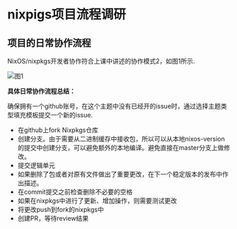 # nixpigs项目流程调研

## 项目的日常协作流程

NixOS/nixpkgs开发者协作符合上课中讲述的协作模式2，如图1所示.

![图1](F:\opensource-homework\OSSDevGov2021\final_repo_report\group_12\流程调研图片\图片1.png)

**具体日常协作流程总结：**

确保拥有一个github账号，在这个主题中没有已经开的issue时，通过选择主题类型填充模板提交一个新的issue.

-  在github上fork Nixpkgs仓库
-  创建分支。由于需要从二进制缓存中接收包，所以可以从本地nixos-version的提交中创建分支，可以避免额外的本地编译。避免直接在master分支上做修改。
-  提交逻辑单元
-  如果删除了包或者对原有文件做出了重要更改，在下一个稳定版本的发布中作出描述。
-  在commit提交之前检查删除不必要的空格
-  如果在nixpkgs中进行了更新、增加操作，则需要测试更改
-  将更改push到fork的nixpkgs中
-  创建PR，等待review结果